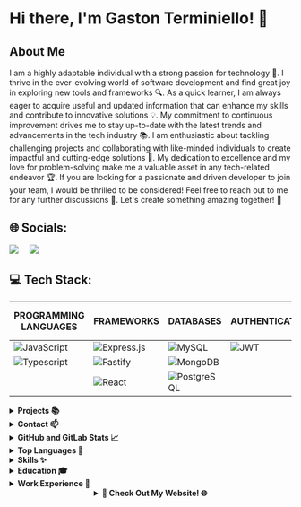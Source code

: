 # Hi there, I'm Gaston Terminiello! 👋

## About Me
I am a highly adaptable individual with a strong passion for technology 🚀. I thrive in the ever-evolving world of software development and find great joy in exploring new tools and frameworks 🔍. As a quick learner, I am always eager to acquire useful and updated information that can enhance my skills and contribute to innovative solutions 💡. My commitment to continuous improvement drives me to stay up-to-date with the latest trends and advancements in the tech industry 📚. I am enthusiastic about tackling challenging projects and collaborating with like-minded individuals to create impactful and cutting-edge solutions 💪. My dedication to excellence and my love for problem-solving make me a valuable asset in any tech-related endeavor 🏆. If you are looking for a passionate and driven developer to join your team, I would be thrilled to be considered! Feel free to reach out to me for any further discussions 📧. Let's create something amazing together! 🌟

## 🌐 Socials:
[<img class="icon" src="https://img.icons8.com/color/48/000000/linkedin.png"/>](https://www.linkedin.com/in/gaston-terminiello/)
&nbsp;&nbsp;&nbsp;
[<img class="icon" src="https://img.icons8.com/color/48/000000/discord-logo.png"/>](https://discord.gg/8RHtTj5V)

## 💻 Tech Stack:

| PROGRAMMING LANGUAGES   | FRAMEWORKS  | DATABASES   | AUTHENTICATION  | CONTAINERS   | SERVER-SIDE LANGUAGE   |
|-------------------------|--------------------------|-------------|--------------------------|--------------|------------------------|
| ![JavaScript](https://img.shields.io/badge/javascript-%23323330.svg?style=for-the-badge&logo=javascript&logoColor=%23F7DF1E&logoWidth=15) | ![Express.js](https://img.shields.io/badge/express.js-%23404d59.svg?style=for-the-badge&logo=express&logoColor=%2361DAFB&logoWidth=15) | ![MySQL](https://img.shields.io/badge/mysql-%2300758F.svg?style=for-the-badge&logo=mysql&logoColor=white&logoWidth=15) | ![JWT](https://img.shields.io/badge/JSON%20Web%20Tokens-JWT-%232496ED?style=for-the-badge&logoWidth=15) | ![Docker](https://img.shields.io/badge/docker-%232496ED.svg?style=for-the-badge&logo=docker&logoColor=white&logoWidth=15) | ![Node.js](https://img.shields.io/badge/node.js-6DA55F?style=for-the-badge&logo=node.js&logoColor=white&logoWidth=15) |
| ![Typescript](https://img.shields.io/badge/TYPESCRIPT-99ccff?style=for-the-badge&logo=typescript&logoWidth=15) | ![Fastify](https://img.shields.io/badge/Fastify-ca4d30?style=for-the-badge&logo=fastify&logoWidth=15) | ![MongoDB](https://img.shields.io/badge/MongoDB-grey?style=for-the-badge&logo=mongodb&logoWidth=10) |                      |                      |                        |
|                         | ![React](https://img.shields.io/badge/react-%2320232a.svg?style=for-the-badge&logo=react&logoColor=%2361DAFB&logoWidth=15) | ![PostgreSQL](https://img.shields.io/badge/PostgreSQL-336791?style=for-the-badge&logo=postgresql&logoColor=white&logoWidth=15) |                      |                      |                        |

<details>
<summary><strong>Projects 📚</strong></summary>

 - **My Home Page:** [https://github.com/Gastonnter/My-Home-Page](https://github.com/Gastonnter/My-Home-Page)
  - **Mejor Vendelo:** [https://github.com/Gastonnter/mejorVendelo](https://github.com/Gastonnter/mejorVendelo)
  - **Ecommerce:** [https://github.com/ExperionSolution/ecommerce-node](https://github.com/ExperionSolution/ecommerce-node)
<!-- Add more projects as needed -->

</details>

<details>
<summary><strong>Contact 📫</strong></summary>

- Email: terminiello.gastonnahuel@gmail.com
- Phone: +54-2215414540

</details>

<details>
<summary><strong>GitHub and GitLab Stats 📈</strong></summary>

![Your GitHub Stats](https://github-readme-stats.vercel.app/api?username=Gastonnter&show_icons=true&theme=radical)
![Your GitLab Stats](https://gitlab-readme-stats.vercel.app/api?username=T.gaston&show_icons=true&theme=radical).


</details>

<details>
<summary><strong>Top Languages 🌟</strong></summary>

![Top Languages](https://github-readme-stats.vercel.app/api/top-langs/?username=Gastonnter&layout=compact&theme=radical)

</details>
<details>
<summary><strong>Skills ✨</strong></summary>

- Effective Communication
- Adaptability
- Problem-Solving Attitude

<!-- Add more skills and interests as needed -->

</details>

<details>
<summary><strong>Education 🎓</strong></summary>

- Web development, Digital House,

</details>

<details>
<summary><strong>Work Experience 💼</strong></summary>

- Backend Developer , Ministerio de Justicia , Direccion de Desarrollo de Software_April 10th
  - performing tasks in the backend area.

- Full Stack Developer , MejorVendelo, eccomerce
  - layout and design of the website.


</details>

<details>
<summary style="text-align: center;"><strong>🚀 Check Out My Website! 🌐</strong></summary>

<p align="center">
  <a href="https://gastonterminiello.vercel.app/" target="_blank">
    <img src="https://i.imgur.com/g1jshsc.png" alt="My Website" style="border-radius: 10px; box-shadow: 0px 2px 6px rgba(0, 0, 0, 0.2);" onmouseover="this.style.opacity=0.8;" onmouseout="this.style.opacity=1;" width="700">
  </a>
</p>

</details>
